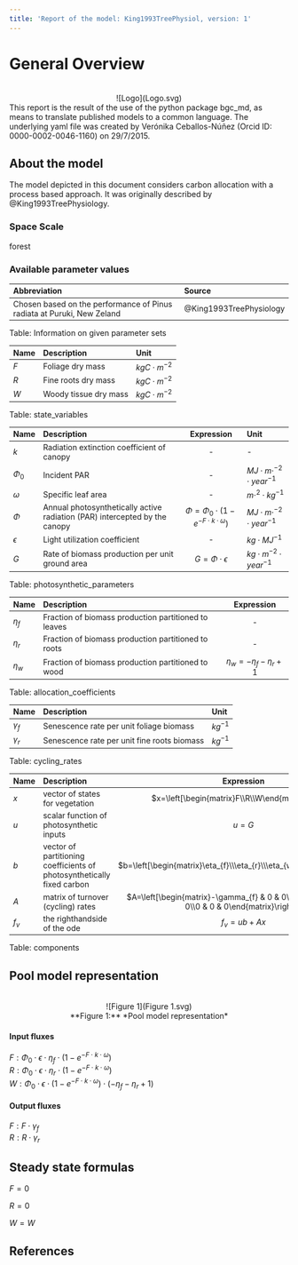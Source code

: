 ```yaml
---
title: 'Report of the model: King1993TreePhysiol, version: 1'
---
```

  
  
# General Overview  
  

<br>
<center>
![Logo](Logo.svg)
</center>
This report is the result of the use of the python package bgc_md, as means to translate published models to a common language.  The underlying yaml file was created by Verónika Ceballos-Núñez (Orcid ID: 0000-0002-0046-1160) on 29/7/2015.  
  
  
  
## About the model  
  
The model depicted in this document considers carbon allocation with a process based approach. It was originally described by @King1993TreePhysiology.  
  
  
  
### Space Scale  
  
forest
  
  
### Available parameter values  
  
  
  
Abbreviation|Source  
:-----|:-----  
Chosen based on the performance of Pinus radiata at Puruki, New Zeland|@King1993TreePhysiology  
  Table:  Information on given parameter sets  
  
  
Name|Description|Unit  
:-----|:-----|:-----  
$F$|Foliage dry mass|$kgC\cdot m^{-2}$  
$R$|Fine roots dry mass|$kgC\cdot m^{-2}$  
$W$|Woody tissue dry mass|$kgC\cdot m^{-2}$  
  Table: state_variables  
  
  
Name|Description|Expression|Unit  
:-----|:-----|:-----:|:-----  
$k$|Radiation extinction coefficient of canopy|-|-  
$\Phi_{0}$|Incident PAR|-|$MJ\cdot m\cdot ^{-2}\cdot year^{-1}$  
$\omega$|Specific leaf area|-|$m\cdot ^2\cdot kg^{-1}$  
$\Phi$|Annual photosynthetically active radiation (PAR) intercepted by the canopy|$\Phi=\Phi_{0}\cdot\left(1 - e^{- F\cdot k\cdot\omega}\right)$|$MJ\cdot m\cdot ^{-2}\cdot year^{-1}$  
$\epsilon$|Light utilization coefficient|-|$kg\cdot MJ^{-1}$  
$G$|Rate of biomass production per unit ground area|$G=\Phi\cdot\epsilon$|$kg\cdot m^{-2}\cdot year^{-1}$  
  Table: photosynthetic_parameters  
  
  
Name|Description|Expression  
:-----|:-----|:-----:  
$\eta_{f}$|Fraction of biomass production partitioned to leaves|-  
$\eta_{r}$|Fraction of biomass production partitioned to roots|-  
$\eta_{w}$|Fraction of biomass production partitioned to wood|$\eta_{w}=-\eta_{f} -\eta_{r} + 1$  
  Table: allocation_coefficients  
  
  
Name|Description|Unit  
:-----|:-----|:-----  
$\gamma_{f}$|Senescence rate per unit foliage biomass|$kg^{-1}$  
$\gamma_{r}$|Senescence rate per unit fine roots biomass|$kg^{-1}$  
  Table: cycling_rates  
  
  
Name|Description|Expression  
:-----|:-----|:-----:  
$x$|vector of states for vegetation|$x=\left[\begin{matrix}F\\R\\W\end{matrix}\right]$  
$u$|scalar function of photosynthetic inputs|$u=G$  
$b$|vector of partitioning coefficients of photosynthetically fixed carbon|$b=\left[\begin{matrix}\eta_{f}\\\eta_{r}\\\eta_{w}\end{matrix}\right]$  
$A$|matrix of turnover (cycling) rates|$A=\left[\begin{matrix}-\gamma_{f} & 0 & 0\\0 & -\gamma_{r} & 0\\0 & 0 & 0\end{matrix}\right]$  
$f_{v}$|the righthandside of the ode|$f_{v}=u b + A x$  
  Table: components  
  
  
## Pool model representation  
  

<br>
<center>
![Figure 1](Figure 1.svg)<br>**Figure 1:** *Pool model representation*<br>
</center>
  
  
#### Input fluxes  
  
$F: \Phi_{0}\cdot\epsilon\cdot\eta_{f}\cdot\left(1 - e^{- F\cdot k\cdot\omega}\right)$  
$R: \Phi_{0}\cdot\epsilon\cdot\eta_{r}\cdot\left(1 - e^{- F\cdot k\cdot\omega}\right)$  
$W: \Phi_{0}\cdot\epsilon\cdot\left(1 - e^{- F\cdot k\cdot\omega}\right)\cdot\left(-\eta_{f} -\eta_{r} + 1\right)$  

  
  
#### Output fluxes  
  
$F: F\cdot\gamma_{f}$  
$R: R\cdot\gamma_{r}$  
  
  
## Steady state formulas  
  
$F = 0$  
  
  
  
$R = 0$  
  
  
  
$W = W$  
  
  
  
  
  
## References  
  
